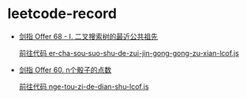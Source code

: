 # leetcode-record

- [剑指 Offer 68 - I. 二叉搜索树的最近公共祖先](https://leetcode.cn/problems/er-cha-sou-suo-shu-de-zui-jin-gong-gong-zu-xian-lcof/)

	[前往代码 er-cha-sou-suo-shu-de-zui-jin-gong-gong-zu-xian-lcof.js](./er-cha-sou-suo-shu-de-zui-jin-gong-gong-zu-xian-lcof.js)

- [剑指 Offer 60. n个骰子的点数](https://leetcode.cn/problems/nge-tou-zi-de-dian-shu-lcof/)

	[前往代码 nge-tou-zi-de-dian-shu-lcof.js](./nge-tou-zi-de-dian-shu-lcof.js)
